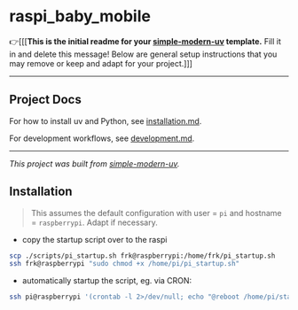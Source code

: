 # raspi_baby_mobile

👉\[\[\[**This is the initial readme for your
[simple-modern-uv](https://github.com/jlevy/simple-modern-uv) template.** Fill it in and
delete this message!
Below are general setup instructions that you may remove or keep and adapt for your
project.\]\]\]

* * *

## Project Docs

For how to install uv and Python, see [installation.md](installation.md).

For development workflows, see [development.md](development.md).

* * *

*This project was built from
[simple-modern-uv](https://github.com/jlevy/simple-modern-uv).*


## Installation

> This assumes the default configuration with user = `pi` and hostname = `raspberrypi`. Adapt if necessary.

- copy the startup script over to the raspi

```bash
scp ./scripts/pi_startup.sh frk@raspberrypi:/home/frk/pi_startup.sh
ssh frk@raspberrypi "sudo chmod +x /home/pi/pi_startup.sh"
```

- automatically startup the script, eg. via CRON:

```bash
ssh pi@raspberrypi '(crontab -l 2>/dev/null; echo "@reboot /home/pi/startup.sh >> /home/pi/startup.log 2>&1") | crontab -'
```
